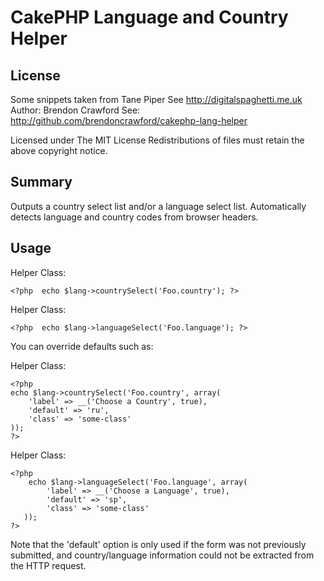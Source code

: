 CakePHP Language and Country Helper
===================================

License
-------

Some snippets taken from Tane Piper See http://digitalspaghetti.me.uk
Author: Brendon Crawford
See: http://github.com/brendoncrawford/cakephp-lang-helper

Licensed under The MIT License
Redistributions of files must retain the above copyright notice.

Summary
-------

Outputs a country select list and/or a language select list. Automatically
detects language and country codes from browser headers.

Usage
-----

Helper Class:

    <?php  echo $lang->countrySelect('Foo.country'); ?>

Helper Class:

    <?php  echo $lang->languageSelect('Foo.language'); ?>

You can override defaults such as:

Helper Class:

    <?php 
    echo $lang->countrySelect('Foo.country', array(
        'label' => __('Choose a Country', true),
        'default' => 'ru',
        'class' => 'some-class'
    ));
    ?>

Helper Class:

    <?php 
        echo $lang->languageSelect('Foo.language', array(
            'label' => __('Choose a Language', true),
            'default' => 'sp',
            'class' => 'some-class'
       ));
    ?>

Note that the 'default' option is only used if the form was not previously
submitted, and country/language information could not be extracted from
the HTTP request.
